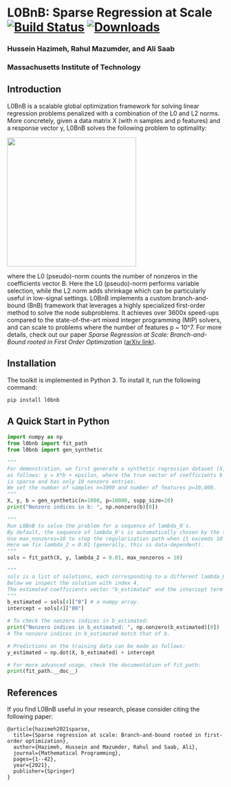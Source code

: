 # L0BnB: Sparse Regression at Scale [![Build Status](https://travis-ci.com/alisaab/l0bnb.svg?branch=master)](https://travis-ci.com/alisaab/l0bnb) [![Downloads](https://pepy.tech/badge/l0bnb)](https://pepy.tech/project/l0bnb)
### Hussein Hazimeh, Rahul Mazumder, and Ali Saab
### Massachusetts Institute of Technology

## Introduction
L0BnB is a scalable global optimization framework for solving linear regression problems penalized with a combination of the L0 and L2 norms. More concretely, given a data matrix X (with n samples and p features) and a response vector y, L0BnB solves the following problem to optimality:

<img src="https://raw.githubusercontent.com/alisaab/l0bnb/master/formulation.png" width = 300>

where the L0 (pseudo)-norm counts the number of nonzeros in the coefficients vector B. Here the L0 (pseudo)-norm performs variable selection, while the L2 norm adds shrinkage which can be particularly useful in low-signal settings. L0BnB implements a custom branch-and-bound (BnB) framework that leverages a highly specialized first-order method to solve the node subproblems. It achieves over 3600x speed-ups compared to the state-of-the-art mixed integer programming (MIP) solvers, and can scale to problems where the number of features p ~ 10^7. For more details, check out our paper *Sparse Regression at Scale: Branch-and-Bound rooted in First Order Optimization* ([arXiv link](https://arxiv.org/abs/2004.06152)).

## Installation
The toolkit is implemented in Python 3. To install it, run the following command:
```bash
pip install l0bnb
```

## A Quick Start in Python
```python
import numpy as np
from l0bnb import fit_path
from l0bnb import gen_synthetic

"""
For demonstration, we first generate a synthetic regression dataset (X,y)
as follows: y = X*b + epsilon, where the true vector of coefficients b
is sparse and has only 10 nonzero entries.
We set the number of samples n=1000 and number of features p=10,000.
"""
X, y, b = gen_synthetic(n=1000, p=10000, supp_size=10)
print("Nonzero indices in b: ", np.nonzero(b)[0])

"""
Run L0BnB to solve the problem for a sequence of lambda_0's.
By default, the sequence of lambda_0's is automatically chosen by the toolkit.
Use max_nonzeros=10 to stop the regularization path when it exceeds 10 nonzeros.
Here we fix lambda_2 = 0.01 (generally, this is data-dependent).
"""
sols = fit_path(X, y, lambda_2 = 0.01, max_nonzeros = 10)

"""
sols is a list of solutions, each corresponding to a different lambda_0.
Below we inspect the solution with index 4.
The estimated coefficients vector "b_estimated" and the intercept term can be accessed as follows:
"""
b_estimated = sols[4]["B"] # a numpy array.
intercept = sols[4]["B0"]

# To check the nonzero indices in b_estimated:
print("Nonzero indices in b_estimated: ", np.nonzero(b_estimated)[0])
# The nonzero indices in b_estimated match that of b.

# Predictions on the training data can be made as follows:
y_estimated = np.dot(X, b_estimated) + intercept

# For more advanced usage, check the documentation of fit_path:
print(fit_path.__doc__)
```

## References
If you find L0BnB useful in your research, please consider citing the following paper:
```
@article{hazimeh2021sparse,
  title={Sparse regression at scale: Branch-and-bound rooted in first-order optimization},
  author={Hazimeh, Hussein and Mazumder, Rahul and Saab, Ali},
  journal={Mathematical Programming},
  pages={1--42},
  year={2021},
  publisher={Springer}
}
```
